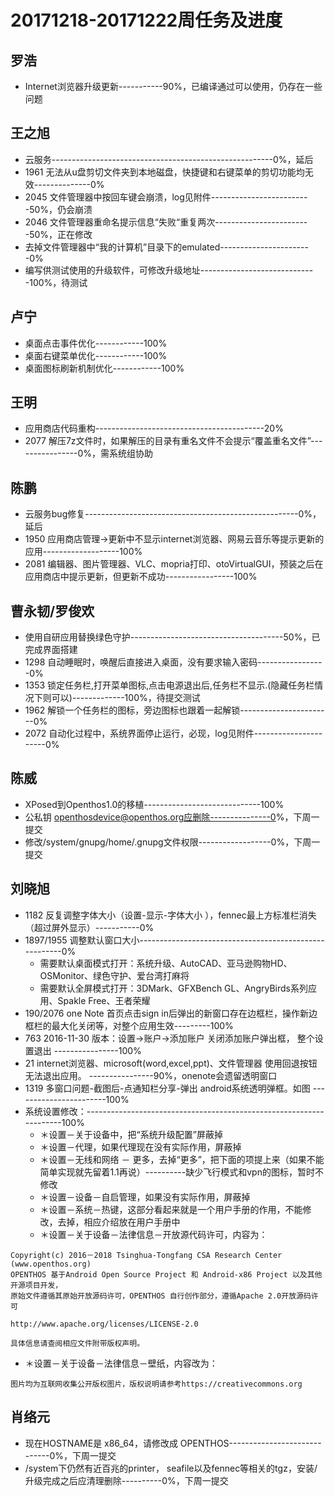 # 20171218-20171222周任务及进度

## 罗浩
- Internet浏览器升级更新-----------90%，已编译通过可以使用，仍存在一些问题

## 王之旭
- 云服务-------------------------------------------------------0%，延后
- 1961 无法从u盘剪切文件夹到本地磁盘，快捷键和右键菜单的剪切功能均无效--------------0%
- 2045 文件管理器中按回车键会崩溃，log见附件-------------------------50%，仍会崩溃
- 2046 文件管理器重命名提示信息“失败“重复两次------------------------50%，正在修改
- 去掉文件管理器中“我的计算机”目录下的emulated-----------------------0%
- 编写供测试使用的升级软件，可修改升级地址-----------------------------100%，待测试

## 卢宁
- 桌面点击事件优化------------100%
- 桌面右键菜单优化------------100%
- 桌面图标刷新机制优化------------100%

## 王明
- 应用商店代码重构------------------------------------------20%
- 2077 解压7z文件时，如果解压的目录有重名文件不会提示“覆盖重名文件”----------------0%，需系统组协助

## 陈鹏
- 云服务bug修复-----------------------------------------------------0%，延后
- 1950 应用商店管理->更新中不显示internet浏览器、网易云音乐等提示更新的应用-------------------100%
- 2081 编辑器、图片管理器、VLC、mopria打印、otoVirtualGUI，预装之后在应用商店中提示更新，但更新不成功-----------------100%

## 曹永韧/罗俊欢
- 使用自研应用替换绿色守护--------------------------------------50%，已完成界面搭建
- 1298 自动睡眠时，唤醒后直接进入桌面，没有要求输入密码-----------------0%
- 1353 锁定任务栏,打开菜单图标,点击电源退出后,任务栏不显示.(隐藏任务栏情况下则可以)-------------100%，待提交测试
- 1962 解锁一个任务栏的图标，旁边图标也跟着一起解锁-----------------------0%
- 2072 自动化过程中，系统界面停止运行，必现，log见附件----------------------0%

## 陈威
- XPosed到Openthos1.0的移植-----------------------------100%
- 公私钥 openthosdevice@openthos.org应删除---------------0%，下周一提交
- 修改/system/gnupg/home/.gnupg文件权限------------------0%，下周一提交

## 刘晓旭
- 1182 反复调整字体大小（设置-显示-字体大小 ），fennec最上方标准栏消失（超过屏外显示）-----------0%
- 1897/1955 调整默认窗口大小-------------------------------------------------------0%
   - 需要默认桌面模式打开：系统升级、AutoCAD、亚马逊购物HD、OSMonitor、绿色守护、爱台湾打麻将
   - 需要默认全屏模式打开：3DMark、GFXBench GL、AngryBirds系列应用、Spakle Free、王者荣耀
- 190/2076  one Note 首页点击sign in后弹出的新窗口存在边框栏，操作新边框栏的最大化关闭等，对整个应用生效---------100%
- 763 2016-11-30 版本：设置->账户->添加账户 关闭添加账户弹出框， 整个设置退出 ----------------100%
- 21 internet浏览器、microsoft(word,excel,ppt)、文件管理器 使用回退按钮无法退出应用。 ----------------90%，onenote会遗留透明窗口
- 1319 多窗口问题-截图后-点通知栏分享-弹出 android系统透明弹框。如图 -----------------------100%
- 系统设置修改：--------------------------------------------------------------------100%
   - ＊设置－关于设备中，把“系统升级配置”屏蔽掉
   - ＊设置－代理，如果代理现在没有实际作用，屏蔽掉
   - ＊设置－无线和网络 － 更多，去掉“更多”，把下面的项提上来（如果不能简单实现就先留着1.1再说）----------缺少飞行模式和vpn的图标，暂时不修改
   - ＊设置－设备－自启管理，如果没有实际作用，屏蔽掉
   - ＊设置－系统－热键，这部分看起来就是一个用户手册的作用，不能修改，去掉，相应介绍放在用户手册中
   - ＊设置－关于设备－法律信息－开放源代码许可，内容为：

```
Copyright(c) 2016－2018 Tsinghua-Tongfang CSA Research Center (www.openthos.org)
OPENTHOS 基于Android Open Source Project 和 Android-x86 Project 以及其他开源项目开发，
原始文件遵循其原始开放源码许可，OPENTHOS 自行创作部分，遵循Apache 2.0开放源码许可

http://www.apache.org/licenses/LICENSE-2.0

具体信息请查阅相应文件附带版权声明。
```
   
   - ＊设置－关于设备－法律信息－壁纸，内容改为：
   
```
图片均为互联网收集公开版权图片，版权说明请参考https://creativecommons.org
```

## 肖络元
- 现在HOSTNAME是 x86_64，请修改成 OPENTHOS-----------------------------0%，下周一提交
- /system下仍然有近百兆的printer， seafile以及fennec等相关的tgz，安装/升级完成之后应清理删除----------0%，下周一提交
